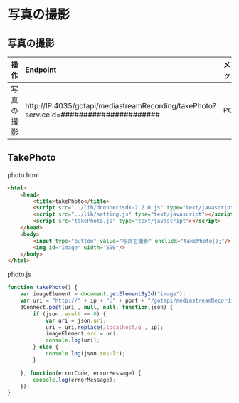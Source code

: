 # 写真の撮影

## 写真の撮影

|操作|Endpoint|メソッド|
|:--|:--|:--|
|写真の撮影| http://IP:4035/gotapi/mediastreamRecording/takePhoto?serviceId=###################### | POST |

## TakePhoto

photo.html

```html
<html>
    <head>
        <title>takePhoto</title>
        <script src="../lib/dconnectsdk-2.2.0.js" type="text/javascript"></script>
        <script src="../lib/setting.js" type="text/javascript"></script>
        <script src="takePhoto.js" type="text/javascript"></script>
    </head>
    <body>
        <input type="button" value="写真を撮影" onclick="takePhoto();"/><br />
        <img id="image" width="500"/>
    </body>
</html>
```

photo.js

```javascript
function takePhoto() {
    var imageElement = document.getElementById("image");
    var uri = "http://" + ip + ":" + port + "/gotapi/mediastreamRecording/takePhoto?serviceId=" + hostId;
    dConnect.post(uri , null, null, function(json) {
        if (json.result == 0) {
            var uri = json.uri;
            uri = uri.replace(/localhost/g , ip);
            imageElement.src = uri;
            console.log(uri);
        } else {
            console.log(json.result);
        }

    }, function(errorCode, errorMessage) {
        console.log(errorMessage);
    });
}
```
